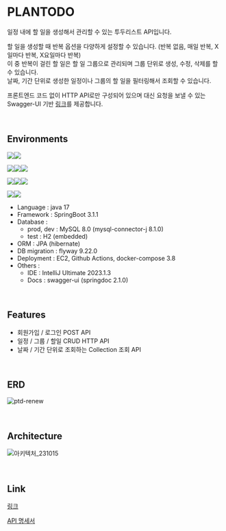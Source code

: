 # PLANTODO
일정 내에 할 일을 생성해서 관리할 수 있는 투두리스트 API입니다.

할 일을 생성할 때 반복 옵션을 다양하게 설정할 수 있습니다. (반복 없음, 매일 반복, X일마다 반복, X요일마다 반복)<br>
이 중 반복이 걸린 할 일은 할 일 그룹으로 관리되며 그룹 단위로 생성, 수정, 삭제를 할 수 있습니다.<br>
날짜, 기간 단위로 생성한 일정이나 그룹의 할 일을 필터링해서 조회할 수 있습니다.<br>

프론트엔드 코드 없이 HTTP API로만 구성되어 있으며 대신 요청을 보낼 수 있는 Swagger-UI 기반 [링크](https://plantodo.site/swagger-ui/index.html)를 제공합니다.

<br>

## Environments

<img src="https://img.shields.io/badge/Java-007396?style=for-the-badge&logo=OpenJDK&logoColor=white"/><img src="https://img.shields.io/badge/springboot-6DB33F?style=for-the-badge&logo=springboot&logoColor=white">

<img src="https://img.shields.io/badge/mysql-4479A1?style=for-the-badge&logo=mysql&logoColor=white"><img src="https://img.shields.io/badge/hibernate-59666C?style=for-the-badge&logo=hibernate&logoColor=white"><img src="https://img.shields.io/badge/flyway-CC0200?style=for-the-badge&logo=flyway&logoColor=white">

<img src="https://img.shields.io/badge/ec2-FF9900?style=for-the-badge&logo=ec2&logoColor=white"><img src="https://img.shields.io/badge/githubactions-2088FF?style=for-the-badge&logo=githubactions&logoColor=white"><img src="https://img.shields.io/badge/docker-2496ED?style=for-the-badge&logo=docker&logoColor=white">

<img src="https://img.shields.io/badge/swagger-85EA2D?style=for-the-badge&logo=swagger&logoColor=white"><img src="https://img.shields.io/badge/intellijidea-000000?style=for-the-badge&logo=intellijidea&logoColor=white">


- Language : java 17
- Framework : SpringBoot 3.1.1 
- Database :
  - prod, dev : MySQL 8.0 (mysql-connector-j 8.1.0)
  - test : H2 (embedded)
- ORM : JPA (hibernate)
- DB migration : flyway 9.22.0
- Deployment : EC2, Github Actions, docker-compose 3.8
- Others :
  - IDE : IntelliJ Ultimate 2023.1.3
  - Docs : swagger-ui (springdoc 2.1.0)

<br>

## Features
- 회원가입 / 로그인 POST API
- 일정 / 그룹 / 할일 CRUD HTTP API
- 날짜 / 기간 단위로 조회하는 Collection 조회 API

<br>

## ERD
![ptd-renew](https://github.com/yeonleaf/plantodo-renew/assets/91470133/d5007cfc-0330-4048-8d96-d764b1ffb94f)

<br>

## Architecture
![아키텍처_231015](https://github.com/yeonleaf/plantodo-renew/assets/91470133/0977a391-b9d6-44b7-8fde-7f6f8d484e32)


<br>

## Link
[링크](https://plantodo.site/swagger-ui/index.html)

[API 명세서](https://documenter.getpostman.com/view/16796529/2s9Y5SWRLp)
